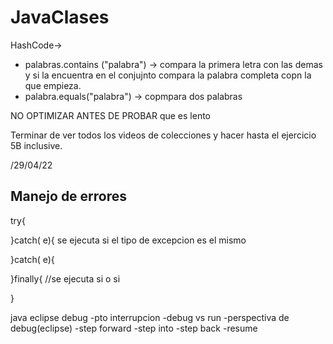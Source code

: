 # JavaClases

HashCode->
* palabras.contains ("palabra") -> compara la primera letra con las demas y si la encuentra en el conjujnto compara la palabra completa copn la que empieza.
* palabra.equals("palabra") -> copmpara dos palabras

NO OPTIMIZAR ANTES DE PROBAR que es lento

Terminar de ver todos los videos de colecciones y hacer hasta el ejercicio 5B inclusive.

/29/04/22


Manejo de errores
-

try{

}catch(<type1> e){ se ejecuta si el tipo de excepcion es el mismo

}catch(<type2> e){

}finally{ //se ejecuta si o si

}


java eclipse debug
-pto interrupcion
-debug vs run
-perspectiva de debug(eclipse)
-step forward
-step into
-step back
-resume
